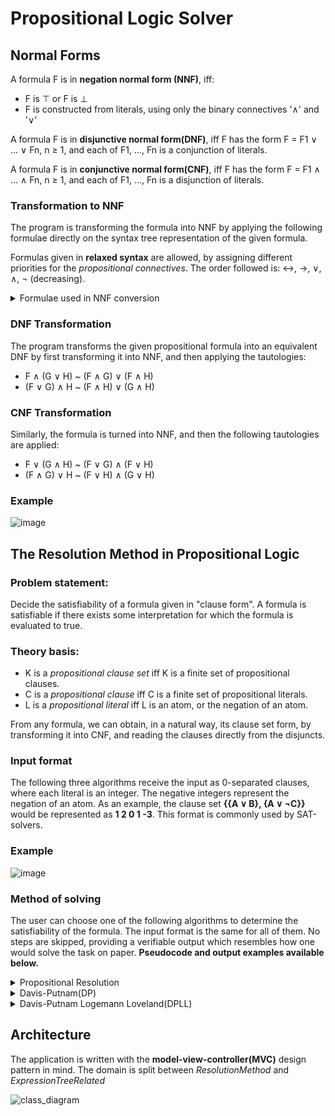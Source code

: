 # Propositional Logic Solver

## Normal Forms

A formula F is in **negation normal form (NNF)**, iff:
* F is ⊤ or F is ⊥
* F is constructed from literals, using only the binary connectives '∧' and '∨'

A formula F is in **disjunctive normal form(DNF)**, iff F has the form F = F1 ∨ ... ∨ Fn, n ≥ 1, and
each of F1, ..., Fn is a conjunction of literals.

A formula F is in **conjunctive normal form(CNF)**, iff F has the form F = F1 ∧ ... ∧ Fn, n ≥ 1, and
each of F1, ..., Fn is a disjunction of literals.

### Transformation to NNF

The program is transforming the formula into NNF by applying the following formulae directly on the syntax tree representation 
of the given formula.

Formulas given in **relaxed syntax** are allowed, by assigning different priorities for the *propositional connectives*.
The order followed is: ↔, →, ∨, ∧, ¬ (decreasing).

<details><summary>Formulae used in NNF conversion</summary>
<p>

* Reduction Laws:
```
(F ↔ G) ~ (F → G) ∧ (G → F)
(F → G) ~ (¬F ∨ G)
```

* Laws of "True" and "False":
```
¬⊤ ~ ⊥
¬⊥ ~ ⊤
F ∨ ⊥ ~ F
F ∧ ⊤ ~ F
F ∨ ⊤ ~ ⊤
F ∧ ⊥ ~ ⊥
⊥ → F ~ ⊤
F → ⊤ ~ ⊤
```

* Idempocy rules:
```
F ∧ F ~ F
F ∨ F ~ F
```

* Absorbtion Laws:
```
F ∨ (F ∧ G) ~ F
F ∧ (F ∨ G) ~ F
```

* "Annihilation" Laws:
```
F ∨ ¬F ~ ⊤
F ∧ ¬F ~ ⊥
F → F ~ ⊤
```

* Negation Laws:
```
¬(¬F) ~ F ("double negation")
¬(F ∨ G) ~ ¬F ∧ ¬G ("De Morgan")
¬(F ∧ G) ~ ¬F ∨ ¬G ("De Morgan")
```

</p>
</details>

### DNF Transformation

The program transforms the given propositional formula into an equivalent DNF by first transforming it into NNF, and then applying
the tautologies:

* F ∧ (G ∨ H) ~ (F ∧ G) ∨ (F ∧ H)
* (F ∨ G) ∧ H ~ (F ∧ H) ∨ (G ∧ H)

### CNF Transformation

Similarly, the formula is turned into NNF, and then the following tautologies are applied:

* F ∨ (G ∧ H) ~ (F ∨ G) ∧ (F ∨ H)
* (F ∧ G) ∨ H ~ (F ∨ H) ∧ (G ∨ H)

### Example

![image](https://github.com/mihai-bontea/Prop.-Logic-Solver/assets/79721547/de0c5aa8-f0ef-4844-97bb-5d9e98b3def0)

## The Resolution Method in Propositional Logic

### Problem statement:

Decide the satisfiability of a formula given in "clause form". A formula is satisfiable if there exists some interpretation
for which the formula is evaluated to true.

### Theory basis:

* K is a *propositional clause set* iff K is a finite set of propositional clauses.
* C is a *propositional clause* iff C is a finite set of propositional literals.
* L is a *propositional literal* iff L is an atom, or the negation of an atom.

From any formula, we can obtain, in a natural way, its clause set form, by transforming it into CNF, and reading
the clauses directly from the disjuncts.

### Input format

The following three algorithms receive the input as 0-separated clauses, where each literal is an integer. The negative integers
represent the negation of an atom. As an example, the clause set **{{A ∨ B}, {A ∨ ¬C}}** would be represented as **1 2 0 1 -3**. This format is 
commonly used by SAT-solvers.

### Example

![image](https://github.com/mihai-bontea/Propositional-Logic-Solver/assets/79721547/4499cc7f-3d15-4dad-9da2-1e0a9d32d9d8)

### Method of solving

The user can choose one of the following algorithms to determine the satisfiability of the formula. The input format is the same for all of them.
No steps are skipped, providing a verifiable output which resembles how one would solve the task on paper. **Pseudocode and output examples available below.**

<details><summary>Propositional Resolution</summary>
<p>

#### Resolution uses the following algorithm:

```
K' := K
while exists C such that
    C is a propositional resolvent of two clauses in K' and C does not belong to K' already
do
    if C = {} then answer: "Not satisfiable"
    else K' := K' U {C}

answer: "Satisfiable"
```

</p>
</details>


<details><summary>Davis-Putnam(DP)</summary>
<p>

#### The following three steps are applied:

```
* the 1-literal rule
If a single literal L appears in a clause set, remove any instances of ¬L from the other clauses of K.

* the pure literal rule
If a literal occurs only positively or negatively in the clause set, delete all clauses containing it.

* resolution
Apply propositional resolution on the remaining clauses.

answer: "Satisfiable" when none of the rules can be applied
        "Not Satisfiable" when the empty clause is generated
```

</p>
</details>


<details><summary>Davis-Putnam Logemann Loveland(DPLL)</summary>
<p>

#### The following three steps are applied:

```
* the 1-literal rule
If a single literal L appears in a clause set, remove any instances of ¬L from the other clauses of K.

* the pure literal rule
If a literal occurs only positively or negatively in the clause set, delete all clauses containing it.

* splitting
The satisfiability of K' is reduced to the satisfiability of K' ∪ {{L}}, K' ∪ {{¬L}}. 
(K' is satisfiable exactly if one of the two is).
```

</p>
</details>

## Architecture

The application is written with the **model-view-controller(MVC)** design pattern in mind. The domain is split between *ResolutionMethod* and *ExpressionTreeRelated*

![class_diagram](https://github.com/mihai-bontea/Prop.-Logic-Solver/assets/79721547/622cbbb4-9e75-4bbd-82f7-9bd02e346462)